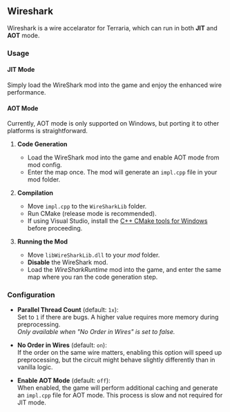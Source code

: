 ## Wireshark

Wireshark is a wire accelarator for Terraria, which can run in both **JIT** and **AOT** mode.

### Usage

#### JIT Mode  
Simply load the WireShark mod into the game and enjoy the enhanced wire performance.  

#### AOT Mode  
Currently, AOT mode is only supported on Windows, but porting it to other platforms is straightforward.  

1. **Code Generation**  
   * Load the WireShark mod into the game and enable AOT mode from mod config.
   * Enter the map once. The mod will generate an `impl.cpp` file in your mod folder.

2. **Compilation**  
   * Move `impl.cpp` to the `WireSharkLib` folder.
   * Run CMake (release mode is recommended).
   * If using Visual Studio, install the [C++ CMake tools for Windows](https://learn.microsoft.com/en-us/cpp/build/cmake-projects-in-visual-studio) before proceeding.

3. **Running the Mod**  
   * Move `libWireSharkLib.dll` to your *mod* folder.
   * **Disable** the WireShark mod.
   * Load the *WireSharkRuntime* mod into the game, and enter the same map where you ran the code generation step.

### Configuration

- **Parallel Thread Count** (default: `1x`):  
  Set to `1` if there are bugs. A higher value requires more memory during preprocessing.  
  *Only available when "No Order in Wires" is set to false.*

- **No Order in Wires** (default: `on`):  
  If the order on the same wire matters, enabling this option will speed up preprocessing, but the circuit might behave slightly differently than in vanilla logic.

- **Enable AOT Mode** (default: `off`):  
  When enabled, the game will perform additional caching and generate an `impl.cpp` file for AOT mode. This process is slow and not required for JIT mode.

